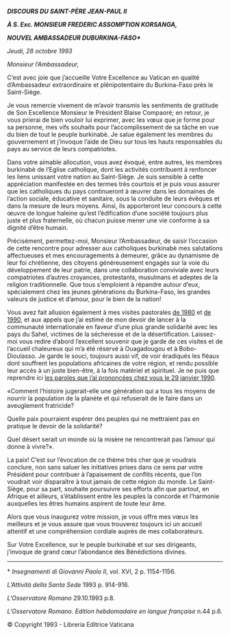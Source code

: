 ***DISCOURS DU SAINT-PÈRE JEAN-PAUL II***

***À S. Exc. MONSIEUR FREDERIC ASSOMPTION KORSANGA,***

***NOUVEL AMBASSADEUR DU******BURKINA-FASO\****

*Jeudi, 28 octobre 1993*

*Monsieur l’Ambassadeur,*

C’est avec joie que j’accueille Votre Excellence au Vatican en qualité d’Ambassadeur extraordinaire et plénipotentiaire du Burkina-Faso près le Saint-Siège.

Je vous remercie vivement de m’avoir transmis les sentiments de gratitude de Son Excellence Monsieur le Président Blaise Compaoré; en retour, je vous prierai de bien vouloir lui exprimer, avec les vœux que je forme pour sa personne, mes vifs souhaits pour l’accomplissement de sa tâche en vue du bien de tout le peuple burkinabè. Je salue également les membres du gouvernement et j’invoque l’aide de Dieu sur tous les hauts responsables du pays au service de leurs compatriotes.

Dans votre aimable allocution, vous avez évoqué, entre autres, les membres burkinabè de l’Eglise catholique, dont les activités contribuent à renfoncer les liens unissant votre nation au Saint-Siège. Je suis sensible à cette appréciation manifestée en des termes très courtois et je puis vous assurer que les catholiques du pays continueront à œuvrer dans les domaines de l’action sociale, éducative et sanitaire, sous la conduite de leurs évêques et dans la mesure de leurs moyens. Ainsi, ils apporteront leur concours à cette œuvre de longue haleine qu’est l’édification d’une société toujours plus juste et plus fraternelle, où chacun puisse mener une vie conforme à sa dignité d’être humain.

Précisément, permettez-moi, Monsieur l’Ambassadeur, de saisir l’occasion de cette rencontre pour adresser aux catholiques burkinabè mes salutations affectueuses et mes encouragements à demeurer, grâce au dynamisme de leur foi chrétienne, des citoyens généreusement engagés sur la voie du développement de leur patrie, dans une collaboration conviviale avec leurs compatriotes d’autres croyances, protestants, musulmans et adeptes de la religion traditionnelle. Que tous s’emploient à répandre autour d’eux, spécialement chez les jeunes générations du Burkina-Faso, les grandes valeurs de justice et d’amour, pour le bien de la nation!

Vous avez fait allusion également à mes visites pastorales [de 1980](http://www.vatican.va/holy_father/john_paul_ii/travels/sub_index1980/trav_africa_fr.htm) et [de 1990](http://www.vatican.va/holy_father/john_paul_ii/travels/sub_index1990/trav_ovest-africa_fr.htm), et aux appels que j’ai estimé de mon devoir de lancer à la communauté internationale en faveur d’une plus grande solidarité avec les pays du Sahel, victimes de la sécheresse et de la désertification. Laissez-moi vous redire d’abord l’excellent souvenir que je garde de ces visites et de l’accueil chaleureux qui m’a été réservé à Ouagadougou et à Bobo-Dioulasso. Je garde le souci, toujours aussi vif, de voir éradiqués les fléaux dont souffrent les populations africaines de votre région, et rendu possible leur accès à un juste bien-être, à la fois matériel et spirituel. Je ne puis que reprendre ici [les paroles que j’ai prononcées chez vous le 29 janvier 1990](http://www.vatican.va/holy_father/john_paul_ii/speeches/1990/january/documents/hf_jp-ii_spe_19900129_palazzo-ceao_fr.html).

«Comment l’histoire jugerait-elle une génération qui a tous les moyens de nourrir la population de la planète et qui refuserait de le faire dans un aveuglement fratricide?

Quelle paix pourraient espérer des peuples qui ne mettraient pas en pratique le devoir de la solidarité?

Quel désert serait un monde où la misère ne rencontrerait pas l’amour qui donne à vivre?».

La paix! C’est sur l’évocation de ce thème très cher que je voudrais conclure, non sans saluer les initiatives prises dans ce sens par votre Président pour contribuer à l’apaisement de conflits récents, que l’on voudrait voir disparaître à tout jamais de cette région du monde. Le Saint-Siège, pour sa part, souhaite poursuivre ses efforts afin que partout, en Afrique et ailleurs, s’établissent entre les peuples la concorde et l’harmonie auxquelles les êtres humains aspirent de toute leur âme.

Alors que vous inaugurez votre mission, je vous offre mes vœux les meilleurs et je vous assure que vous trouverez toujours ici un accueil attentif et une compréhension cordiale auprès de mes collaborateurs.

Sur Votre Excellence, sur le peuple burkinabè et sur ses dirigeants, j’invoque de grand cœur l’abondance des Bénédictions divines.

* * *

\* *Insegnamenti di Giovanni Paolo II*, vol. XVI, 2 p. 1154-1156.

*L’Attività della Santa Sede* 1993 p. 914-916.

*L'Osservatore Romano* 29.10.1993 p.8.

*L'Osservatore Romano. Edition hebdomadaire en langue française* n.44 p.6.

© Copyright 1993 \- Libreria Editrice Vaticana